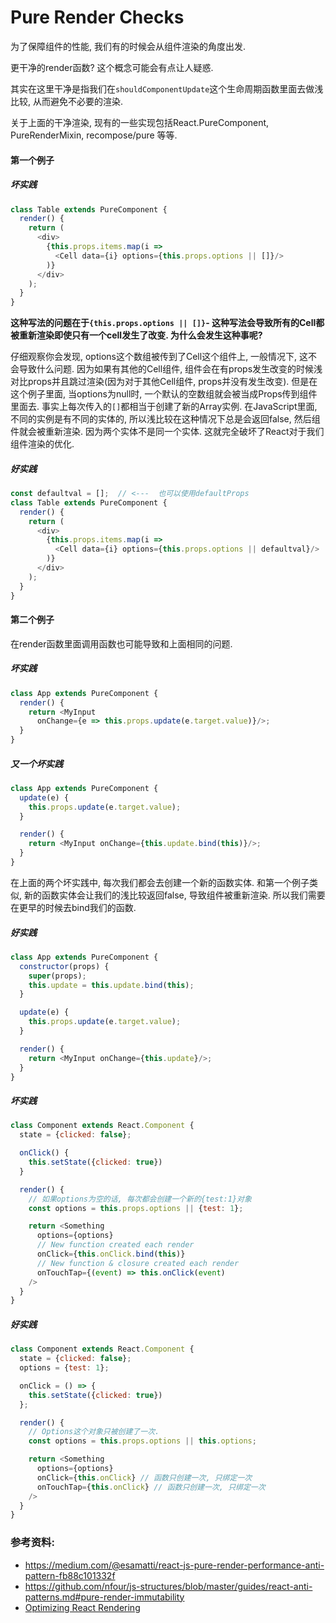 # Pure Render Checks
为了保障组件的性能, 我们有的时候会从组件渲染的角度出发.

更干净的render函数? 这个概念可能会有点让人疑惑.

其实在这里干净是指我们在`shouldComponentUpdate`这个生命周期函数里面去做浅比较, 从而避免不必要的渲染.

关于上面的干净渲染, 现有的一些实现包括React.PureComponent, PureRenderMixin, recompose/pure 等等.

#### 第一个例子

##### 坏实践
```javascript
class Table extends PureComponent {
  render() {
    return (
      <div>
        {this.props.items.map(i =>
          <Cell data={i} options={this.props.options || []}/>
        )}
      </div>
    );
  }
}
```

**这种写法的问题在于`{this.props.options || []}`- 这种写法会导致所有的Cell都被重新渲染即使只有一个cell发生了改变. 为什么会发生这种事呢?**

仔细观察你会发现, options这个数组被传到了Cell这个组件上, 一般情况下, 这不会导致什么问题. 因为如果有其他的Cell组件, 组件会在有props发生改变的时候浅对比props并且跳过渲染(因为对于其他Cell组件, props并没有发生改变). 但是在这个例子里面, 当options为null时, 一个默认的空数组就会被当成Props传到组件里面去. 事实上每次传入的`[]`都相当于创建了新的Array实例. 在JavaScript里面, 不同的实例是有不同的实体的, 所以浅比较在这种情况下总是会返回false, 然后组件就会被重新渲染. 因为两个实体不是同一个实体. 这就完全破坏了React对于我们组件渲染的优化. 

##### 好实践
```javascript
const defaultval = [];  // <---  也可以使用defaultProps
class Table extends PureComponent {
  render() {
    return (
      <div>
        {this.props.items.map(i =>
          <Cell data={i} options={this.props.options || defaultval}/>
        )}
      </div>
    );
  }
}
```
#### 第二个例子
在render函数里面调用函数也可能导致和上面相同的问题.

##### 坏实践
```javascript
class App extends PureComponent {
  render() {
    return <MyInput
      onChange={e => this.props.update(e.target.value)}/>;
  }
}
```
##### 又一个坏实践
```javascript
class App extends PureComponent {
  update(e) {
    this.props.update(e.target.value);
  }

  render() {
    return <MyInput onChange={this.update.bind(this)}/>;
  }
}
```
在上面的两个坏实践中, 每次我们都会去创建一个新的函数实体. 和第一个例子类似, 新的函数实体会让我们的浅比较返回false, 导致组件被重新渲染. 
所以我们需要在更早的时候去bind我们的函数.

##### 好实践
```javascript
class App extends PureComponent {
  constructor(props) {
    super(props);
    this.update = this.update.bind(this);
  }

  update(e) {
    this.props.update(e.target.value);
  }

  render() {
    return <MyInput onChange={this.update}/>;
  }
}
```
##### 坏实践
```javascript
class Component extends React.Component {
  state = {clicked: false};

  onClick() {
    this.setState({clicked: true})
  }

  render() {
    // 如果options为空的话, 每次都会创建一个新的{test:1}对象
    const options = this.props.options || {test: 1};

    return <Something
      options={options}
      // New function created each render
      onClick={this.onClick.bind(this)}
      // New function & closure created each render
      onTouchTap={(event) => this.onClick(event)
    />
  }
}
```
##### 好实践
```javascript
class Component extends React.Component {
  state = {clicked: false};
  options = {test: 1};

  onClick = () => {
    this.setState({clicked: true})
  };

  render() {
    // Options这个对象只被创建了一次.
    const options = this.props.options || this.options;

    return <Something
      options={options}
      onClick={this.onClick} // 函数只创建一次, 只绑定一次
      onTouchTap={this.onClick} // 函数只创建一次, 只绑定一次
    />
  }
}
```

### 参考资料:
- https://medium.com/@esamatti/react-js-pure-render-performance-anti-pattern-fb88c101332f
- https://github.com/nfour/js-structures/blob/master/guides/react-anti-patterns.md#pure-render-immutability
- [Optimizing React Rendering](https://flexport.engineering/optimizing-react-rendering-part-1-9634469dca02)
